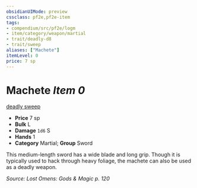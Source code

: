 ```yaml
---
obsidianUIMode: preview
cssclass: pf2e,pf2e-item
tags:
- compendium/src/pf2e/logm
- item/category/weapon/martial
- trait/deadly-d8
- trait/sweep
aliases: ["Machete"]
itemLevel: 0
price: 7 sp
---
```

# Machete *Item 0*  
[deadly <d8>](../../../rules/traits/deadly.md)  [sweep](../../../rules/traits/sweep.md)  

- **Price** 7 sp
- **Bulk** L
- **Damage** `1d6` S
- **Hands** 1
- **Category** Martial; **Group** Sword 

This medium-length sword has a wide blade and long grip. Though it is typically used to hack through heavy foliage, the machete can also be used as a deadly weapon.

*Source: Lost Omens: Gods & Magic p. 120*